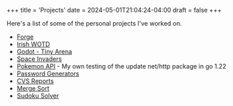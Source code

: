 +++
title = 'Projects'
date = 2024-05-01T21:04:24-04:00
draft = false
+++

Here's a list of some of the  personal projects I've worked on.

- [Forge](../forge)
- [Irish WOTD](../irish-wotd)
- [Godot - Tiny Arena](../godot)
- [Space Invaders](../space-invaders)
- [Pokemon API](../pokemon) - My own testing of the update net/http package in go 1.22
- [Password Generators](../password-generator)
- [CVS Reports](../cvs-reports)
- [Merge Sort](../merge-sort)
- [Sudoku Solver](../sudoku)